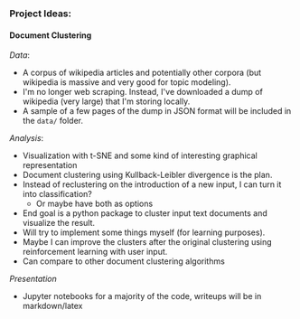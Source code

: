 ### Project Ideas:

#### Document Clustering

*Data*:
- A corpus of wikipedia articles and potentially other corpora (but wikipedia is massive and very good for topic modeling).
- I'm no longer web scraping. Instead, I've downloaded a dump of wikipedia (very large) that I'm storing locally.
- A sample of a few pages of the dump in JSON format will be included in the `data/` folder.

*Analysis*:
- Visualization with t-SNE and some kind of interesting graphical representation
- Document clustering using Kullback-Leibler divergence is the plan.
- Instead of reclustering on the introduction of a new input, I can turn it into classification?
  - Or maybe have both as options
- End goal is a python package to cluster input text documents and visualize the result.
- Will try to implement some things myself (for learning purposes).
- Maybe I can improve the clusters after the original clustering using reinforcement learning with user input.
- Can compare to other document clustering algorithms

*Presentation*
- Jupyter notebooks for a majority of the code, writeups will be in markdown/latex 
